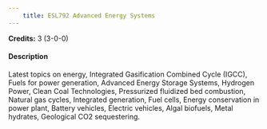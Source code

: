 ```yaml
---
    title: ESL792 Advanced Energy Systems
---
```

**Credits:** 3 (3-0-0)



#### Description 
Latest topics on energy, Integrated Gasification Combined Cycle (IGCC), Fuels for power generation, Advanced Energy Storage Systems, Hydrogen Power, Clean Coal Technologies, Pressurized fluidized bed combustion, Natural gas cycles, Integrated generation, Fuel cells, Energy conservation in power plant, Battery vehicles, Electric vehicles, Algal biofuels, Metal hydrates, Geological CO2 sequestering.